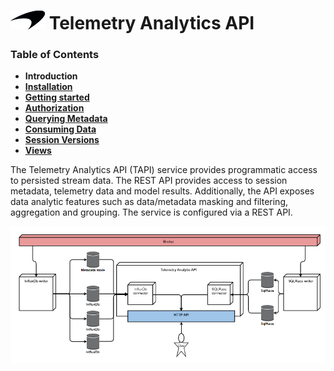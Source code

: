 # ![logo](/Media/branding.png) Telemetry Analytics API

### Table of Contents
- **Introduction**<br>
- [**Installation**](docs/Installation.md)<br>
- [**Getting started**](docs/GettingStarted.md)<br>
- [**Authorization**](docs/Authorization.md)<br>
- [**Querying Metadata**](docs/Metadata.md)<br>
- [**Consuming Data**](docs/ConsumingData.md)<br>
- [**Session Versions**](docs/SessionVersions.md)<br>
- [**Views**](docs/Views.md)<br>

The Telemetry Analytics API (TAPI) service provides programmatic access to persisted stream data. The REST API provides access to session metadata, telemetry data and model results. Additionally, the API exposes data analytic features such as data/metadata masking and filtering, aggregation and grouping. The service is configured via a REST API.

![](../Media/TapiDiagram.png)